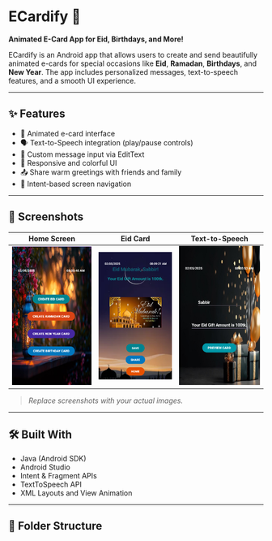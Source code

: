# ECardify 🎉  
**Animated E-Card App for Eid, Birthdays, and More!**

ECardify is an Android app that allows users to create and send beautifully animated e-cards for special occasions like **Eid**, **Ramadan**, **Birthdays**, and **New Year**. The app includes personalized messages, text-to-speech features, and a smooth UI experience.

---

## ✨ Features

- 🎨 Animated e-card interface
- 🗣️ Text-to-Speech integration (play/pause controls)
- 📝 Custom message input via EditText
- 📱 Responsive and colorful UI
- 📤 Share warm greetings with friends and family
- 🔄 Intent-based screen navigation

---

## 📸 Screenshots

| Home Screen | Eid Card | Text-to-Speech |
|-------------|----------|----------------|
| ![Home](Home.png) | ![Message](Msg.png) | ![Preview](Preview.png) | ![Gift Card](GiftCard.png)

> _Replace screenshots with your actual images._

---

## 🛠 Built With

- Java (Android SDK)
- Android Studio
- Intent & Fragment APIs
- TextToSpeech API
- XML Layouts and View Animation

---

## 📂 Folder Structure

